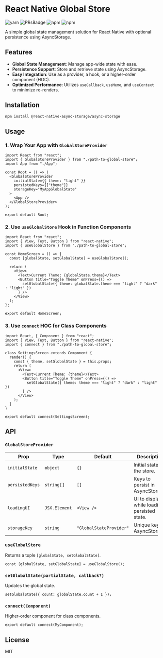# React Native Global Store 
![yarn][npmDownloads] ![PRsBadge] ![npm][npmLicense] ![npm][npmVersion]

A simple global state management solution for React Native with optional persistence using AsyncStorage.

## Features
- **Global State Management**: Manage app-wide state with ease.
- **Persistence Support**: Store and retrieve state using AsyncStorage.
- **Easy Integration**: Use as a provider, a hook, or a higher-order component (HOC).
- **Optimized Performance**: Utilizes `useCallback`, `useMemo`, and `useContext` to minimize re-renders.

## Installation

```sh
npm install @react-native-async-storage/async-storage
```

## Usage

### 1. Wrap Your App with `GlobalStoreProvider`
```tsx
import React from "react";
import { GlobalStoreProvider } from "./path-to-global-store";
import App from "./App";

const Root = () => (
  <GlobalStoreProvider
    initialState={{ theme: "light" }}
    persistedKeys={["theme"]}
    storageKey="MyAppGlobalState"
  >
    <App />
  </GlobalStoreProvider>
);

export default Root;
```

### 2. Use `useGlobalStore` Hook in Function Components
```tsx
import React from "react";
import { View, Text, Button } from "react-native";
import { useGlobalStore } from "./path-to-global-store";

const HomeScreen = () => {
  const [globalState, setGlobalState] = useGlobalStore();

  return (
    <View>
      <Text>Current Theme: {globalState.theme}</Text>
      <Button title="Toggle Theme" onPress={() =>
        setGlobalState({ theme: globalState.theme === "light" ? "dark" : "light" })
      } />
    </View>
  );
};

export default HomeScreen;
```

### 3. Use `connect` HOC for Class Components
```tsx
import React, { Component } from "react";
import { View, Text, Button } from "react-native";
import { connect } from "./path-to-global-store";

class SettingsScreen extends Component {
  render() {
    const { theme, setGlobalState } = this.props;
    return (
      <View>
        <Text>Current Theme: {theme}</Text>
        <Button title="Toggle Theme" onPress={() =>
          setGlobalState({ theme: theme === "light" ? "dark" : "light" })
        } />
      </View>
    );
  }
}

export default connect(SettingsScreen);
```

## API
### `GlobalStoreProvider`
| Prop          | Type         | Default               | Description |
|--------------|-------------|-----------------------|-------------|
| `initialState` | `object`     | `{}`                   | Initial state for the store. |
| `persistedKeys` | `string[]`   | `[]`                   | Keys to persist in AsyncStorage. |
| `loadingUI` | `JSX.Element` | `<View />`             | UI to display while loading persisted state. |
| `storageKey` | `string`     | `"GlobalStateProvider"` | Unique key for AsyncStorage. |

### `useGlobalStore`
Returns a tuple `[globalState, setGlobalState]`.

```tsx
const [globalState, setGlobalState] = useGlobalStore();
```

### `setGlobalState(partialState, callback?)`
Updates the global state.

```tsx
setGlobalState({ count: globalState.count + 1 });
```

### `connect(Component)`
Higher-order component for class components.

```tsx
export default connect(MyComponent);
```

## License
MIT



[npmDownloads]: <https://img.shields.io/npm/dt/react-native-global-store?label=Installs&logo=npm&style=plastic>
[npmLicense]: <https://img.shields.io/npm/l/react-native-global-store?label=License&style=plastic>
[npmVersion]: <https://img.shields.io/npm/v/react-native-global-store?label=Latest%20Version&style=plastic>
[PRsBadge]: <https://img.shields.io/badge/PRs-welcome-brightgreen.svg?style=plastic>